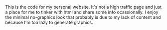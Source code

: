 This is the code for my personal website. 
It's not a high traffic page and just a place for me to tinker with html and share some info ocassionally. 
I enjoy the minimal no-graphics look that probably is due to my lack of content and because I'm too lazy to generate graphics.
